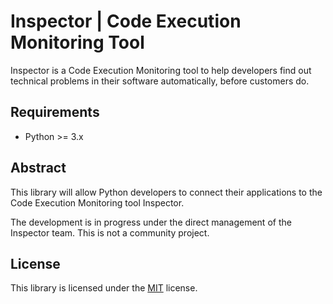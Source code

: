 # Inspector | Code Execution Monitoring Tool

Inspector is a Code Execution Monitoring tool to help developers find out technical problems in their software automatically, before customers do.

## Requirements

- Python >= 3.x

## Abstract
This library will allow Python developers to connect their applications to the Code Execution Monitoring tool Inspector.

The development is in progress under the direct management of the Inspector team. This is not a community project.

## License
This library is licensed under the [MIT](LICENSE) license.